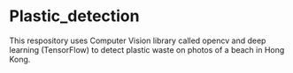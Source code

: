 # Plastic_detection

This respository uses Computer Vision library called opencv and deep learning (TensorFlow) to detect plastic waste on photos of a beach in Hong Kong.

